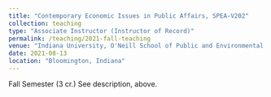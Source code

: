 ```yaml
---
title: "Contemporary Economic Issues in Public Affairs, SPEA-V202"
collection: teaching
type: "Associate Instructor (Instructor of Record)"
permalink: /teaching/2021-fall-teaching
venue: "Indiana University, O'Neill School of Public and Environmental Affairs"
date: 2021-08-13
location: "Bloomington, Indiana"
---
```


Fall Semester (3 cr.)
See description, above.
